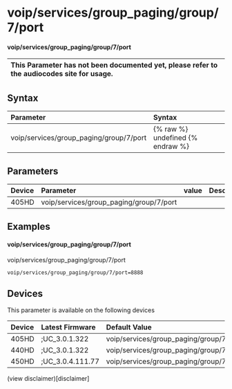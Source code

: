﻿---
description: voip/services/group_paging/group/7/port
search:
    keywords: ['voip','services','group_paging','group','7','port']
---

# voip/services/group_paging/group/7/port

#### voip/services/group_paging/group/7/port


| This Parameter has not been documented yet, please refer to the audiocodes site for usage.  |
| :--- |

## Syntax
| Parameter | Syntax |
| :--- | :--- |
|voip/services/group_paging/group/7/port | {% raw %} undefined {% endraw %} |

## Parameters
|Device|Parameter|value|Description|
|:---|:---|:---|:---|
| 405HD | voip/services/group_paging/group/7/port |  |  |

## Examples
#### voip/services/group_paging/group/7/port

voip/services/group_paging/group/7/port

```
voip/services/group_paging/group/7/port=8888
```

## Devices
This parameter is available on the following devices

| Device | Latest Firmware | Default Value |
|:---|:---|:---|
| 405HD | ;UC_3.0.1.322 | voip/services/group_paging/group/7/port=8888 
| 440HD | ;UC_3.0.1.322 | voip/services/group_paging/group/7/port=8888 
| 450HD | ;UC_3.0.4.111.77 | voip/services/group_paging/group/7/port=8888 

(view disclaimer)[disclaimer]
